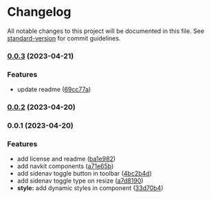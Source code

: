 # Changelog

All notable changes to this project will be documented in this file. See [standard-version](https://github.com/conventional-changelog/standard-version) for commit guidelines.

### [0.0.3](https://github.com/kirankumawatkrk/ngx-navkit/compare/v0.0.2...v0.0.3) (2023-04-21)


### Features

* update readme ([69cc77a](https://github.com/kirankumawatkrk/ngx-navkit/commit/69cc77a4d06a5f3a1a43b0c34951d61429a9c8b1))

### [0.0.2](https://github.com/kirankumawatkrk/ngx-navkit/compare/v0.0.1...v0.0.2) (2023-04-20)

### 0.0.1 (2023-04-20)


### Features

* add license and readme ([ba1e982](https://github.com/kirankumawatkrk/ngx-navkit/commit/ba1e982fe61ad94a1dc4ee4154740dad16105026))
* add navkit components ([a71e65b](https://github.com/kirankumawatkrk/ngx-navkit/commit/a71e65b779b754268ce51af7d77788e47d4004a7))
* add sidenav toggle button in toolbar ([4bc2b4d](https://github.com/kirankumawatkrk/ngx-navkit/commit/4bc2b4d741dbf570735e8bf6e10d4f4cf002067b))
* add sidenav toggle type on resize ([a7d8190](https://github.com/kirankumawatkrk/ngx-navkit/commit/a7d8190b9fe157cfcceaa5fe81015517d1bdc5b9))
* **style:** add dynamic styles in component ([33d70b4](https://github.com/kirankumawatkrk/ngx-navkit/commit/33d70b46e553667a155c352bf43e78a05e15fe06))
